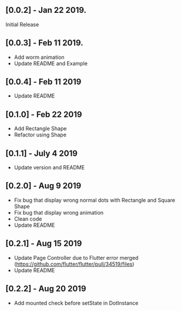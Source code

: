 ## [0.0.2] - Jan 22 2019.

Initial Release

## [0.0.3] - Feb 11 2019.

- Add worm animation
- Update README and Example

## [0.0.4] - Feb 11 2019

- Update README

## [0.1.0] - Feb 22 2019

- Add Rectangle Shape
- Refactor using Shape

## [0.1.1] - July 4 2019

- Update version and README

## [0.2.0] - Aug 9 2019

- Fix bug that display wrong normal dots with Rectangle and Square Shape
- Fix bug that display wrong animation
- Clean code
- Update README

## [0.2.1] - Aug 15 2019
- Update Page Controller due to Flutter error merged (https://github.com/flutter/flutter/pull/34519/files)
- Update README

## [0.2.2] - Aug 20 2019
- Add mounted check before setState in DotInstance
